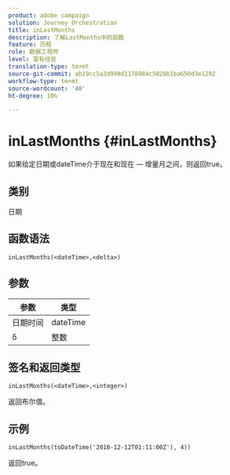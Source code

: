 ```yaml
---
product: adobe campaign
solution: Journey Orchestration
title: inLastMonths
description: 了解LastMonths中的函数
feature: 历程
role: 数据工程师
level: 富有经验
translation-type: tm+mt
source-git-commit: ab19cc5a3d998d1178984c5028b1ba650d3e1292
workflow-type: tm+mt
source-wordcount: '48'
ht-degree: 10%

---
```



# inLastMonths {#inLastMonths}

如果给定日期或dateTime介于现在和现在 — 增量月之间，则返回true。

## 类别

日期

## 函数语法

`inLastMonths(<dateTime>,<delta>)`

## 参数

| 参数 | 类型 |
|-----------|------------------|
| 日期时间 | dateTime |
| δ | 整数 |

## 签名和返回类型

`inLastMonths(<dateTime>,<integer>)`

返回布尔值。

## 示例

`inLastMonths(toDateTime('2010-12-12T01:11:00Z'), 4))`

返回true。
